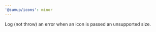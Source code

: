 ```yaml
---
'@sumup/icons': minor
---
```


Log (not throw) an error when an icon is passed an unsupported size.
